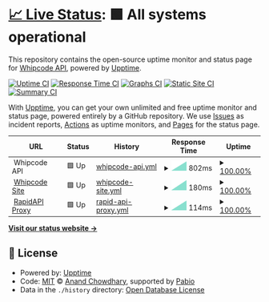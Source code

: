 # [📈 Live Status](https://status.whipcode.app): <!--live status--> **🟩 All systems operational**

This repository contains the open-source uptime monitor and status page for [Whipcode API](https://whipcode.app), powered by [Upptime](https://github.com/upptime/upptime).

[![Uptime CI](https://github.com/Whipcode-API/status/workflows/Uptime%20CI/badge.svg)](https://github.com/Whipcode-API/status/actions?query=workflow%3A%22Uptime+CI%22)
[![Response Time CI](https://github.com/Whipcode-API/status/workflows/Response%20Time%20CI/badge.svg)](https://github.com/Whipcode-API/status/actions?query=workflow%3A%22Response+Time+CI%22)
[![Graphs CI](https://github.com/Whipcode-API/status/workflows/Graphs%20CI/badge.svg)](https://github.com/Whipcode-API/status/actions?query=workflow%3A%22Graphs+CI%22)
[![Static Site CI](https://github.com/Whipcode-API/status/workflows/Static%20Site%20CI/badge.svg)](https://github.com/Whipcode-API/status/actions?query=workflow%3A%22Static+Site+CI%22)
[![Summary CI](https://github.com/Whipcode-API/status/workflows/Summary%20CI/badge.svg)](https://github.com/Whipcode-API/status/actions?query=workflow%3A%22Summary+CI%22)

With [Upptime](https://upptime.js.org), you can get your own unlimited and free uptime monitor and status page, powered entirely by a GitHub repository. We use [Issues](https://github.com/Whipcode-API/status/issues) as incident reports, [Actions](https://github.com/Whipcode-API/status/actions) as uptime monitors, and [Pages](https://status.whipcode.app) for the status page.

<!--start: status pages-->
<!-- This summary is generated by Upptime (https://github.com/upptime/upptime) -->
<!-- Do not edit this manually, your changes will be overwritten -->
<!-- prettier-ignore -->
| URL | Status | History | Response Time | Uptime |
| --- | ------ | ------- | ------------- | ------ |
| <img alt="" src="https://icons.duckduckgo.com/ip3/null.ico" height="13"> Whipcode API | 🟩 Up | [whipcode-api.yml](https://github.com/Whipcode-API/status/commits/HEAD/history/whipcode-api.yml) | <details><summary><img alt="Response time graph" src="./graphs/whipcode-api/response-time-week.png" height="20"> 802ms</summary><br><a href="https://status.whipcode.app/history/whipcode-api"><img alt="Response time 802" src="https://img.shields.io/endpoint?url=https%3A%2F%2Fraw.githubusercontent.com%2FWhipcode-API%2Fstatus%2FHEAD%2Fapi%2Fwhipcode-api%2Fresponse-time.json"></a><br><a href="https://status.whipcode.app/history/whipcode-api"><img alt="24-hour response time 802" src="https://img.shields.io/endpoint?url=https%3A%2F%2Fraw.githubusercontent.com%2FWhipcode-API%2Fstatus%2FHEAD%2Fapi%2Fwhipcode-api%2Fresponse-time-day.json"></a><br><a href="https://status.whipcode.app/history/whipcode-api"><img alt="7-day response time 802" src="https://img.shields.io/endpoint?url=https%3A%2F%2Fraw.githubusercontent.com%2FWhipcode-API%2Fstatus%2FHEAD%2Fapi%2Fwhipcode-api%2Fresponse-time-week.json"></a><br><a href="https://status.whipcode.app/history/whipcode-api"><img alt="30-day response time 802" src="https://img.shields.io/endpoint?url=https%3A%2F%2Fraw.githubusercontent.com%2FWhipcode-API%2Fstatus%2FHEAD%2Fapi%2Fwhipcode-api%2Fresponse-time-month.json"></a><br><a href="https://status.whipcode.app/history/whipcode-api"><img alt="1-year response time 802" src="https://img.shields.io/endpoint?url=https%3A%2F%2Fraw.githubusercontent.com%2FWhipcode-API%2Fstatus%2FHEAD%2Fapi%2Fwhipcode-api%2Fresponse-time-year.json"></a></details> | <details><summary><a href="https://status.whipcode.app/history/whipcode-api">100.00%</a></summary><a href="https://status.whipcode.app/history/whipcode-api"><img alt="All-time uptime 100.00%" src="https://img.shields.io/endpoint?url=https%3A%2F%2Fraw.githubusercontent.com%2FWhipcode-API%2Fstatus%2FHEAD%2Fapi%2Fwhipcode-api%2Fuptime.json"></a><br><a href="https://status.whipcode.app/history/whipcode-api"><img alt="24-hour uptime 100.00%" src="https://img.shields.io/endpoint?url=https%3A%2F%2Fraw.githubusercontent.com%2FWhipcode-API%2Fstatus%2FHEAD%2Fapi%2Fwhipcode-api%2Fuptime-day.json"></a><br><a href="https://status.whipcode.app/history/whipcode-api"><img alt="7-day uptime 100.00%" src="https://img.shields.io/endpoint?url=https%3A%2F%2Fraw.githubusercontent.com%2FWhipcode-API%2Fstatus%2FHEAD%2Fapi%2Fwhipcode-api%2Fuptime-week.json"></a><br><a href="https://status.whipcode.app/history/whipcode-api"><img alt="30-day uptime 100.00%" src="https://img.shields.io/endpoint?url=https%3A%2F%2Fraw.githubusercontent.com%2FWhipcode-API%2Fstatus%2FHEAD%2Fapi%2Fwhipcode-api%2Fuptime-month.json"></a><br><a href="https://status.whipcode.app/history/whipcode-api"><img alt="1-year uptime 100.00%" src="https://img.shields.io/endpoint?url=https%3A%2F%2Fraw.githubusercontent.com%2FWhipcode-API%2Fstatus%2FHEAD%2Fapi%2Fwhipcode-api%2Fuptime-year.json"></a></details>
| <img alt="" src="https://icons.duckduckgo.com/ip3/null.ico" height="13"> [Whipcode Site](https://whipcode.app) | 🟩 Up | [whipcode-site.yml](https://github.com/Whipcode-API/status/commits/HEAD/history/whipcode-site.yml) | <details><summary><img alt="Response time graph" src="./graphs/whipcode-site/response-time-week.png" height="20"> 180ms</summary><br><a href="https://status.whipcode.app/history/whipcode-site"><img alt="Response time 180" src="https://img.shields.io/endpoint?url=https%3A%2F%2Fraw.githubusercontent.com%2FWhipcode-API%2Fstatus%2FHEAD%2Fapi%2Fwhipcode-site%2Fresponse-time.json"></a><br><a href="https://status.whipcode.app/history/whipcode-site"><img alt="24-hour response time 180" src="https://img.shields.io/endpoint?url=https%3A%2F%2Fraw.githubusercontent.com%2FWhipcode-API%2Fstatus%2FHEAD%2Fapi%2Fwhipcode-site%2Fresponse-time-day.json"></a><br><a href="https://status.whipcode.app/history/whipcode-site"><img alt="7-day response time 180" src="https://img.shields.io/endpoint?url=https%3A%2F%2Fraw.githubusercontent.com%2FWhipcode-API%2Fstatus%2FHEAD%2Fapi%2Fwhipcode-site%2Fresponse-time-week.json"></a><br><a href="https://status.whipcode.app/history/whipcode-site"><img alt="30-day response time 180" src="https://img.shields.io/endpoint?url=https%3A%2F%2Fraw.githubusercontent.com%2FWhipcode-API%2Fstatus%2FHEAD%2Fapi%2Fwhipcode-site%2Fresponse-time-month.json"></a><br><a href="https://status.whipcode.app/history/whipcode-site"><img alt="1-year response time 180" src="https://img.shields.io/endpoint?url=https%3A%2F%2Fraw.githubusercontent.com%2FWhipcode-API%2Fstatus%2FHEAD%2Fapi%2Fwhipcode-site%2Fresponse-time-year.json"></a></details> | <details><summary><a href="https://status.whipcode.app/history/whipcode-site">100.00%</a></summary><a href="https://status.whipcode.app/history/whipcode-site"><img alt="All-time uptime 100.00%" src="https://img.shields.io/endpoint?url=https%3A%2F%2Fraw.githubusercontent.com%2FWhipcode-API%2Fstatus%2FHEAD%2Fapi%2Fwhipcode-site%2Fuptime.json"></a><br><a href="https://status.whipcode.app/history/whipcode-site"><img alt="24-hour uptime 100.00%" src="https://img.shields.io/endpoint?url=https%3A%2F%2Fraw.githubusercontent.com%2FWhipcode-API%2Fstatus%2FHEAD%2Fapi%2Fwhipcode-site%2Fuptime-day.json"></a><br><a href="https://status.whipcode.app/history/whipcode-site"><img alt="7-day uptime 100.00%" src="https://img.shields.io/endpoint?url=https%3A%2F%2Fraw.githubusercontent.com%2FWhipcode-API%2Fstatus%2FHEAD%2Fapi%2Fwhipcode-site%2Fuptime-week.json"></a><br><a href="https://status.whipcode.app/history/whipcode-site"><img alt="30-day uptime 100.00%" src="https://img.shields.io/endpoint?url=https%3A%2F%2Fraw.githubusercontent.com%2FWhipcode-API%2Fstatus%2FHEAD%2Fapi%2Fwhipcode-site%2Fuptime-month.json"></a><br><a href="https://status.whipcode.app/history/whipcode-site"><img alt="1-year uptime 100.00%" src="https://img.shields.io/endpoint?url=https%3A%2F%2Fraw.githubusercontent.com%2FWhipcode-API%2Fstatus%2FHEAD%2Fapi%2Fwhipcode-site%2Fuptime-year.json"></a></details>
| <img alt="" src="https://icons.duckduckgo.com/ip3/null.ico" height="13"> [RapidAPI Proxy](https://whipcode.p.rapidapi.com) | 🟩 Up | [rapid-api-proxy.yml](https://github.com/Whipcode-API/status/commits/HEAD/history/rapid-api-proxy.yml) | <details><summary><img alt="Response time graph" src="./graphs/rapid-api-proxy/response-time-week.png" height="20"> 114ms</summary><br><a href="https://status.whipcode.app/history/rapid-api-proxy"><img alt="Response time 114" src="https://img.shields.io/endpoint?url=https%3A%2F%2Fraw.githubusercontent.com%2FWhipcode-API%2Fstatus%2FHEAD%2Fapi%2Frapid-api-proxy%2Fresponse-time.json"></a><br><a href="https://status.whipcode.app/history/rapid-api-proxy"><img alt="24-hour response time 114" src="https://img.shields.io/endpoint?url=https%3A%2F%2Fraw.githubusercontent.com%2FWhipcode-API%2Fstatus%2FHEAD%2Fapi%2Frapid-api-proxy%2Fresponse-time-day.json"></a><br><a href="https://status.whipcode.app/history/rapid-api-proxy"><img alt="7-day response time 114" src="https://img.shields.io/endpoint?url=https%3A%2F%2Fraw.githubusercontent.com%2FWhipcode-API%2Fstatus%2FHEAD%2Fapi%2Frapid-api-proxy%2Fresponse-time-week.json"></a><br><a href="https://status.whipcode.app/history/rapid-api-proxy"><img alt="30-day response time 114" src="https://img.shields.io/endpoint?url=https%3A%2F%2Fraw.githubusercontent.com%2FWhipcode-API%2Fstatus%2FHEAD%2Fapi%2Frapid-api-proxy%2Fresponse-time-month.json"></a><br><a href="https://status.whipcode.app/history/rapid-api-proxy"><img alt="1-year response time 114" src="https://img.shields.io/endpoint?url=https%3A%2F%2Fraw.githubusercontent.com%2FWhipcode-API%2Fstatus%2FHEAD%2Fapi%2Frapid-api-proxy%2Fresponse-time-year.json"></a></details> | <details><summary><a href="https://status.whipcode.app/history/rapid-api-proxy">100.00%</a></summary><a href="https://status.whipcode.app/history/rapid-api-proxy"><img alt="All-time uptime 100.00%" src="https://img.shields.io/endpoint?url=https%3A%2F%2Fraw.githubusercontent.com%2FWhipcode-API%2Fstatus%2FHEAD%2Fapi%2Frapid-api-proxy%2Fuptime.json"></a><br><a href="https://status.whipcode.app/history/rapid-api-proxy"><img alt="24-hour uptime 100.00%" src="https://img.shields.io/endpoint?url=https%3A%2F%2Fraw.githubusercontent.com%2FWhipcode-API%2Fstatus%2FHEAD%2Fapi%2Frapid-api-proxy%2Fuptime-day.json"></a><br><a href="https://status.whipcode.app/history/rapid-api-proxy"><img alt="7-day uptime 100.00%" src="https://img.shields.io/endpoint?url=https%3A%2F%2Fraw.githubusercontent.com%2FWhipcode-API%2Fstatus%2FHEAD%2Fapi%2Frapid-api-proxy%2Fuptime-week.json"></a><br><a href="https://status.whipcode.app/history/rapid-api-proxy"><img alt="30-day uptime 100.00%" src="https://img.shields.io/endpoint?url=https%3A%2F%2Fraw.githubusercontent.com%2FWhipcode-API%2Fstatus%2FHEAD%2Fapi%2Frapid-api-proxy%2Fuptime-month.json"></a><br><a href="https://status.whipcode.app/history/rapid-api-proxy"><img alt="1-year uptime 100.00%" src="https://img.shields.io/endpoint?url=https%3A%2F%2Fraw.githubusercontent.com%2FWhipcode-API%2Fstatus%2FHEAD%2Fapi%2Frapid-api-proxy%2Fuptime-year.json"></a></details>

<!--end: status pages-->

[**Visit our status website →**](https://status.whipcode.app)

## 📄 License

- Powered by: [Upptime](https://github.com/upptime/upptime)
- Code: [MIT](./LICENSE) © [Anand Chowdhary](https://anandchowdhary.com), supported by [Pabio](https://pabio.com)
- Data in the `./history` directory: [Open Database License](https://opendatacommons.org/licenses/odbl/1-0/)
